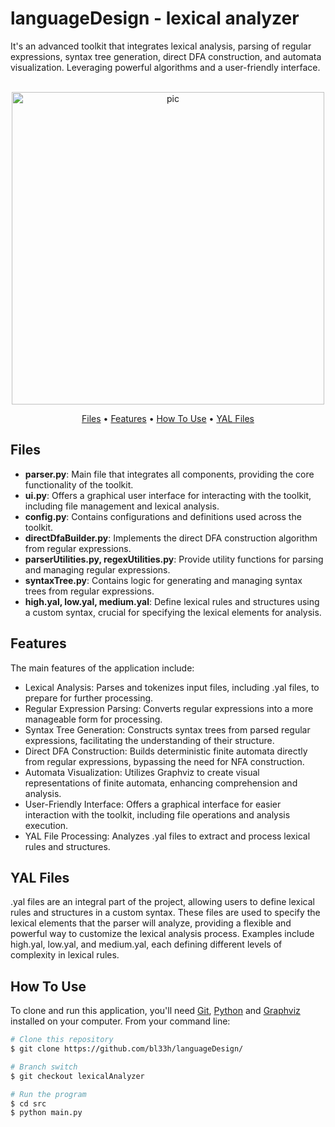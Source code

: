 # languageDesign - lexical analyzer
It's an advanced toolkit that integrates lexical analysis, parsing of regular expressions, syntax tree generation, direct DFA construction, and automata visualization. Leveraging powerful algorithms and a user-friendly interface.

<p align="center">
  <br>
  <img src="https://miro.medium.com/v2/resize:fit:1400/0*vNg6gYCh-OMFlxAW.gif" alt="pic" width="500">
  <br>
</p>
<p align="center">
  <a href="#Files">Files</a> •
  <a href="#Features">Features</a> •
  <a href="#how-to-use">How To Use</a> •
  <a href="#yal-files">YAL Files</a>
</p>

## Files
- **parser.py**: Main file that integrates all components, providing the core functionality of the toolkit.
- **ui.py**: Offers a graphical user interface for interacting with the toolkit, including file management and lexical analysis.
- **config.py**: Contains configurations and definitions used across the toolkit.
- **directDfaBuilder.py**: Implements the direct DFA construction algorithm from regular expressions.
- **parserUtilities.py, regexUtilities.py**: Provide utility functions for parsing and managing regular expressions.
- **syntaxTree.py**: Contains logic for generating and managing syntax trees from regular expressions.
- **high.yal, low.yal, medium.yal**: Define lexical rules and structures using a custom syntax, crucial for specifying the lexical elements for analysis.

## Features
The main features of the application include:

- Lexical Analysis: Parses and tokenizes input files, including .yal files, to prepare for further processing.
- Regular Expression Parsing: Converts regular expressions into a more manageable form for processing.
- Syntax Tree Generation: Constructs syntax trees from parsed regular expressions, facilitating the understanding of their structure.
- Direct DFA Construction: Builds deterministic finite automata directly from regular expressions, bypassing the need for NFA construction.
- Automata Visualization: Utilizes Graphviz to create visual representations of finite automata, enhancing comprehension and analysis.
- User-Friendly Interface: Offers a graphical interface for easier interaction with the toolkit, including file operations and analysis execution.
- YAL File Processing: Analyzes .yal files to extract and process lexical rules and structures.

## YAL Files
.yal files are an integral part of the project, allowing users to define lexical rules and structures in a custom syntax. These files are used to specify the lexical elements that the parser will analyze, providing a flexible and powerful way to customize the lexical analysis process. Examples include high.yal, low.yal, and medium.yal, each defining different levels of complexity in lexical rules.

## How To Use
To clone and run this application, you'll need [Git](https://git-scm.com), [Python](https://www.python.org/downloads/) and  [Graphviz](https://graphviz.org) installed on your computer. From your command line:

```bash
# Clone this repository
$ git clone https://github.com/bl33h/languageDesign/

# Branch switch
$ git checkout lexicalAnalyzer

# Run the program
$ cd src
$ python main.py
```